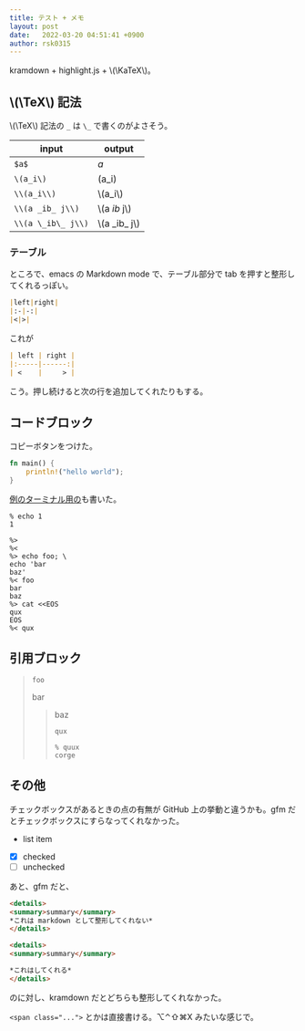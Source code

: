 ```yaml
---
title: テスト + メモ
layout: post
date:   2022-03-20 04:51:41 +0900
author: rsk0315
---
```


kramdown + highlight.js + \\(\\KaTeX\\)。

## \\(\\TeX\\) 記法

\\(\\TeX\\) 記法の `_` は `\_` で書くのがよさそう。

| input              | output           |
|--------------------|------------------|
| `$a$`              | $a$              |
| `\(a_i\)`          | \(a_i\)          |
| `\\(a_i\\)`        | \\(a_i\\)        |
| `\\(a _ib_ j\\)`   | \\(a _ib_ j\\)   |
| `\\(a \_ib\_ j\\)` | \\(a \_ib\_ j\\) |

### テーブル

ところで、emacs の Markdown mode で、テーブル部分で tab を押すと整形してくれるっぽい。

```markdown
|left|right|
|:-|-:|
|<|>|
```

これが

```markdown
| left | right |
|:-----|------:|
| <    |     > |
```

こう。押し続けると次の行を追加してくれたりもする。

## コードブロック

コピーボタンをつけた。

```rust
fn main() {
    println!("hello world");
}
```

[例のターミナル用の](https://zenn.dev/rsk0315/articles/2221298693dcb1)も書いた。

```terminal
% echo 1
1
```

```terminal-marker
%> 
%< 
%> echo foo; \
echo 'bar
baz'
%< foo
bar
baz
%> cat <<EOS
qux
EOS
%< qux
```

## 引用ブロック

> ```
> foo
> ```
> bar
> > baz
> > ``` 
> > qux
> > ```
> > ```terminal
> > % quux
> > corge
> > ```

## その他

チェックボックスがあるときの点の有無が GitHub 上の挙動と違うかも。gfm だとチェックボックスにすらなってくれなかった。

- list item
- [x] checked
- [ ] unchecked

あと、gfm だと、

```markdown
<details>
<summary>summary</summary>
*これは markdown として整形してくれない*
</details>
```

```markdown
<details>
<summary>summary</summary>

*これはしてくれる*
</details>
```
のに対し、kramdown だとどちらも整形してくれなかった。

`<span class="...">` とかは直接書ける。<span class="key">⌥⌃⇧⌘X</span> みたいな感じで。
